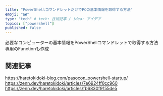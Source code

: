 ```yaml
---
title: "PowerShellコマンドレットだけでPCの基本情報を取得する方法"
emoji: "🖼"
type: "tech" # tech: 技術記事 / idea: アイデア
topics: ["powershell"]
published: false
---
```

必要なコンピューターの基本情報をPowerShellコマンドレットで取得する方法
専用のFunctionも作成

## 関連記事

https://haretokidoki-blog.com/pasocon_powershell-startup/
https://zenn.dev/haretokidoki/articles/7e6924ff0cc960
https://zenn.dev/haretokidoki/articles/fb6830f9155de5

